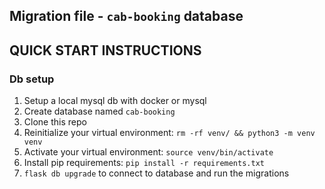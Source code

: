 ## Migration file - `cab-booking` database

## QUICK START INSTRUCTIONS
### Db setup
1. Setup a local mysql db with docker or mysql
2. Create database named `cab-booking`
3. Clone this repo
4. Reinitialize your virtual environment:  `rm -rf venv/ && python3 -m venv venv`
5. Activate your virtual environment:  `source venv/bin/activate`
6. Install pip requirements: `pip install -r requirements.txt`
7. `flask db upgrade` to connect to database and run the migrations
